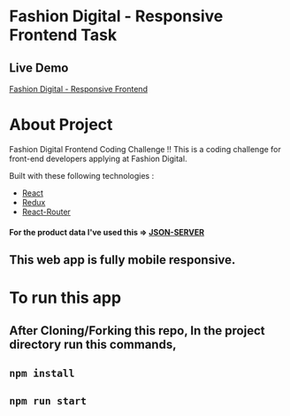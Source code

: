 # Fashion Digital - Responsive Frontend Task

## Live Demo

[Fashion Digital - Responsive Frontend](https://fashion-digital.netlify.app/)

# About Project

Fashion Digital Frontend Coding Challenge !!
This is a coding challenge for front-end developers applying at Fashion Digital.

Built with these following technologies :

- [React](https://facebook.github.io/react/)
- [Redux](http://redux.js.org/)
- [React-Router](https://reactrouter.com/)

#### For the product data I've used this => [JSON-SERVER](https://s3-eu-west-1.amazonaws.com/fid-recruiting/fid-task-4-ffront-products.json)

## This web app is fully mobile responsive.

# To run this app

## After Cloning/Forking this repo, In the project directory run this commands,

## `npm install`

## `npm run start`
